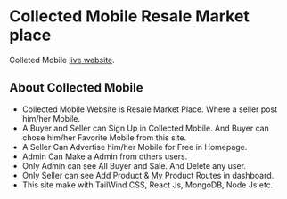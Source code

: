 # Collected Mobile Resale Market place

Colleted Mobile [live website](https://collected-mobile.web.app/).

## About Collected Mobile

* Collected Mobile Website is Resale Market Place. Where a seller post him/her Mobile.
* A Buyer and Seller can Sign Up in Collected Mobile. And Buyer can chose him/her Favorite Mobile from this site.
* A Seller Can Advertise him/her Mobile for Free in Homepage.
* Admin Can Make a Admin from others users.
* Only Admin can see All Buyer and Sale. And Delete any user.
* Only Seller can see Add Product & My Product Routes in dashboard.
* This site make with TailWind CSS, React Js, MongoDB, Node Js etc.

